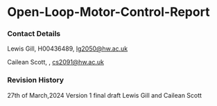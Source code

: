 # Open-Loop-Motor-Control-Report
### Contact Details
Lewis Gill, H00436489, lg2050@hw.ac.uk 

Cailean Scott, , cs2091@hw.ac.uk

### Revision History
27th of March,2024
Version 1 
final draft
Lewis Gill and Cailean Scott
